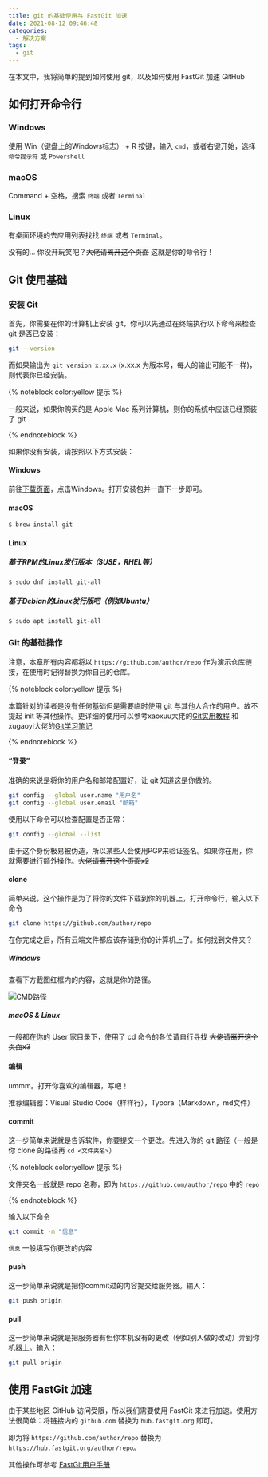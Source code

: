 ```yaml
---
title: git 的基础使用与 FastGit 加速
date: 2021-08-12 09:46:48
categories:
  - 解决方案
tags:
  - git
---
```


在本文中，我将简单的提到如何使用 git，以及如何使用 FastGit 加速 GitHub

## 如何打开命令行

### Windows

使用 Win（键盘上的Windows标志） + R 按键，输入 `cmd`，或者右键开始，选择 `命令提示符` 或 `Powershell`

### macOS

Command + 空格，搜索 `终端` 或者 `Terminal`

### Linux

有桌面环境的去应用列表找找 `终端` 或者 `Terminal`。

没有的... 你没开玩笑吧？~~大佬请离开这个页面~~ 这就是你的命令行！

## Git 使用基础

### 安装 Git

首先，你需要在你的计算机上安装 git，你可以先通过在终端执行以下命令来检查 git 是否已安装：

``` bash
git --version
```

而如果输出为 `git version x.xx.x` (x.xx.x 为版本号，每人的输出可能不一样)，则代表你已经安装。

{% noteblock color:yellow 提示 %}

一般来说，如果你购买的是 Apple Mac 系列计算机，则你的系统中应该已经预装了 git

{% endnoteblock %}

如果你没有安装，请按照以下方式安装：

#### Windows

前往[下载页面](https://git-scm.com/downloads)，点击Windows。打开安装包并一直下一步即可。

#### macOS

``` bash
$ brew install git
```

#### Linux

##### 基于RPM的Linux发行版本（SUSE，RHEL等）

``` bash
$ sudo dnf install git-all
```

##### 基于Debian的Linux发行版吧（例如Ubuntu）

``` bash
$ sudo apt install git-all
```

### Git 的基础操作

注意，本章所有内容都将以 `https://github.com/author/repo` 作为演示仓库链接，在使用时记得替换为你自己的仓库。

{% noteblock color:yellow 提示 %}

本篇针对的读者是没有任何基础但是需要临时使用 git 与其他人合作的用户。故不提起 init 等其他操作。更详细的使用可以参考xaoxuu大佬的[Git实用教程](https://xaoxuu.com/wiki/git/) 和 xugaoyi大佬的[Git学习笔记](https://xugaoyi.com/note/git/)

{% endnoteblock %}

#### “登录”

准确的来说是将你的用户名和邮箱配置好，让 git 知道这是你做的。

``` bash
git config --global user.name "用户名"
git config --global user.email "邮箱"
```

使用以下命令可以检查配置是否正常：

``` bash
git config --global --list
```

由于这个身份极易被伪造，所以某些人会使用PGP来验证签名。如果你在用，你就需要进行额外操作。~~大佬请离开这个页面x2~~

#### clone

简单来说，这个操作是为了将你的文件下载到你的机器上，打开命令行，输入以下命令

``` bash
git clone https://github.com/author/repo
```

在你完成之后，所有云端文件都应该存储到你的计算机上了。如何找到文件夹？

##### Windows

查看下方截图红框内的内容，这就是你的路径。

![CMD路径](https://img.cubik65536.top/CMD)

##### macOS & Linux

一般都在你的 User 家目录下，使用了 cd 命令的各位请自行寻找 ~~大佬请离开这个页面x3~~

#### 编辑

ummm。打开你喜欢的编辑器，写吧！

推荐编辑器：Visual Studio Code（样样行），Typora（Markdown，md文件）

#### commit

这一步简单来说就是告诉软件，你要提交一个更改。先进入你的 git 路径（一般是你 clone 的路径再 `cd <文件夹名>`）

{% noteblock color:yellow 提示 %}

文件夹名一般就是 repo 名称，即为 `https://github.com/author/repo` 中的 `repo`

{% endnoteblock %}

输入以下命令

``` bash
git commit -m "信息"
```

`信息` 一般填写你更改的内容

#### push

这一步简单来说就是把你commit过的内容提交给服务器。输入：

``` bash
git push origin
```

#### pull

这一步简单来说就是把服务器有但你本机没有的更改（例如别人做的改动）弄到你机器上。输入：

``` bash
git pull origin
```

## 使用 FastGit 加速

由于某些地区 GitHub 访问受限，所以我们需要使用 FastGit 来进行加速。使用方法很简单：将链接内的 `github.com` 替换为 `hub.fastgit.org` 即可。

即为将 `https://github.com/author/repo` 替换为 `https://hub.fastgit.org/author/repo`。

其他操作可参考 [FastGit用户手册](https://doc.fastgit.org/zh-cn/guide.html#web-的使用)
